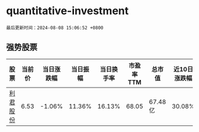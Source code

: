 # quantitative-investment

`最后更新时间：2024-08-08 15:06:52 +0800`

## 强势股票

|股票|当前价|当日涨跌幅|当日振幅|当日换手率|市盈率TTM|总市值|近10日涨跌幅|
|----|----|----|----|----|----|----|----|
|[利君股份](https://xueqiu.com/S/SZ002651)|6.53|-1.06%|11.36%|16.13%|68.05|67.48亿|30.08%|
